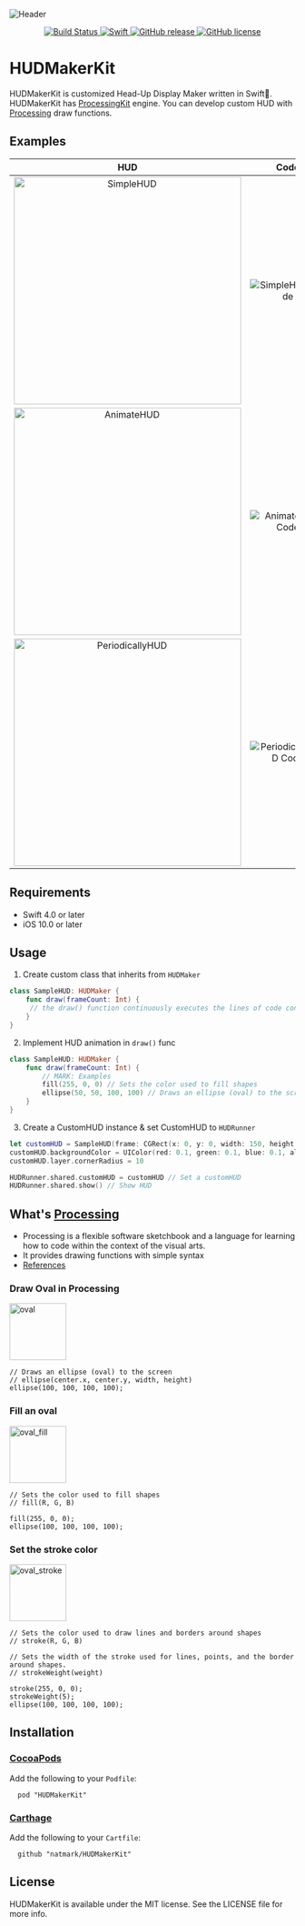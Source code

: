![Header](https://github.com/natmark/HUDMakerKit/blob/master/Resources/header.png?raw=true)

<p align="center">
    <a href="https://travis-ci.com/natmark/HUDMakerKit">
        <img src="https://travis-ci.com/natmark/HUDMakerKit.svg?token=nzmukddH8XeX8xpNA4qP&branch=master"
             alt="Build Status">
    </a>
    <a href="https://github.com/apple/swift">
        <img alt="Swift" src="https://img.shields.io/badge/swift-4.0-orange.svg">
    </a>
    <a href="https://github.com/natmark/HUDMakerKit/releases">
        <img src="https://img.shields.io/github/release/natmark/HUDMakerKit.svg"
             alt="GitHub release">
    </a>
    <a href="https://github.com/natmark/Donut/blob/master/LICENSE">
        <img src="https://img.shields.io/badge/license-MIT-brightgreen.svg"
             alt="GitHub license">
    </a>
</p>

# HUDMakerKit
HUDMakerKit is customized Head-Up Display Maker written in Swift🐧.  
HUDMakerKit has [ProcessingKit](https://github.com/natmark/ProcessingKit/) engine. You can develop custom HUD with [Processing](https://processing.org/) draw functions. 

## Examples
|HUD|Code|
|:----:|:------:|
|<img src="https://github.com/natmark/HUDMakerKit/blob/master/Resources/simple.gif?raw=true" alt="SimpleHUD" width="400px">|![SimpleHUD_Code](https://github.com/natmark/HUDMakerKit/blob/master/Resources/simpleHUD.png?raw=true)|
|<img src="https://github.com/natmark/HUDMakerKit/blob/master/Resources/animate.gif?raw=true" alt="AnimateHUD" width="400px">|![AnimateHUD Code](https://github.com/natmark/HUDMakerKit/blob/master/Resources/animateHUD.png?raw=true)|
|<img src="https://github.com/natmark/HUDMakerKit/blob/master/Resources/periodically.gif?raw=true" alt="PeriodicallyHUD" width="400px">|![PeriodicallyHUD Code](https://github.com/natmark/HUDMakerKit/blob/master/Resources/periodicallyHUD.png?raw=true)|

## Requirements
- Swift 4.0 or later
- iOS 10.0 or later

## Usage
1. Create custom class that inherits from `HUDMaker`
```swift
class SampleHUD: HUDMaker {
    func draw(frameCount: Int) {
     // the draw() function continuously executes the lines of code contained inside its block until the program is stopped or noLoop() is called.
    }
}
```

2. Implement HUD animation in `draw()` func
```swift
class SampleHUD: HUDMaker {
    func draw(frameCount: Int) {
        // MARK: Examples
        fill(255, 0, 0) // Sets the color used to fill shapes
        ellipse(50, 50, 100, 100) // Draws an ellipse (oval) to the screen
    }
}
```

3. Create a CustomHUD instance & set CustomHUD to `HUDRunner`
```swift
let customHUD = SampleHUD(frame: CGRect(x: 0, y: 0, width: 150, height: 150)) // Create a new instance
customHUD.backgroundColor = UIColor(red: 0.1, green: 0.1, blue: 0.1, alpha: 0.3)
customHUD.layer.cornerRadius = 10

HUDRunner.shared.customHUD = customHUD // Set a customHUD
HUDRunner.shared.show() // Show HUD
```

## What's [Processing](https://processing.org/)
- Processing is a flexible software sketchbook and a language for learning how to code within the context of the visual arts.
- It provides drawing functions with simple syntax
- [References](https://processing.org/reference/)

### Draw Oval in Processing
<img src="https://github.com/natmark/HUDMakerKit/blob/master/Resources/oval.png" alt="oval" width="100px">

```Processing
// Draws an ellipse (oval) to the screen
// ellipse(center.x, center.y, width, height) 
ellipse(100, 100, 100, 100);
```

### Fill an oval
<img src="https://github.com/natmark/HUDMakerKit/blob/master/Resources/oval_fill.png" alt="oval_fill" width="100px">

```Processing
// Sets the color used to fill shapes
// fill(R, G, B)

fill(255, 0, 0);
ellipse(100, 100, 100, 100);
```

### Set the stroke color
<img src="https://github.com/natmark/HUDMakerKit/blob/master/Resources/oval_stroke.png" alt="oval_stroke" width="100px">

```Processing
// Sets the color used to draw lines and borders around shapes
// stroke(R, G, B)

// Sets the width of the stroke used for lines, points, and the border around shapes.
// strokeWeight(weight)

stroke(255, 0, 0);
strokeWeight(5);
ellipse(100, 100, 100, 100);
```

## Installation
### [CocoaPods](http://cocoadocs.org/docsets/HUDMakerKit/)
Add the following to your `Podfile`:
```
  pod "HUDMakerKit"
```

### [Carthage](https://github.com/Carthage/Carthage)
Add the following to your `Cartfile`:
```
  github "natmark/HUDMakerKit"
```

## License
HUDMakerKit is available under the MIT license. See the LICENSE file for more info.
